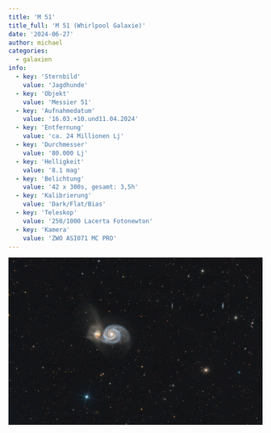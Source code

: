 ```yaml
---
title: 'M 51'
title_full: 'M 51 (Whirlpool Galaxie)'
date: '2024-06-27'
author: michael
categories:
  - galaxien
info:
  - key: 'Sternbild'
    value: 'Jagdhunde'
  - key: 'Objekt'
    value: 'Messier 51'
  - key: 'Aufnahmedatum'
    value: '16.03.+10.und11.04.2024'
  - key: 'Entfernung'
    value: 'ca. 24 Millionen Lj'
  - key: 'Durchmesser'
    value: '80.000 Lj'
  - key: 'Helligkeit'
    value: '8.1 mag'
  - key: 'Belichtung'
    value: '42 x 300s, gesamt: 3,5h'
  - key: 'Kalibrierung'
    value: 'Dark/Flat/Bias'
  - key: 'Teleskop'
    value: '250/1000 Lacerta Fotonewton'
  - key: 'Kamera'
    value: 'ZWO ASI071 MC PRO'
---
```


![M-51](header.jpg 'M-51')

